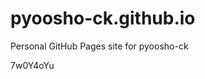 # pyoosho-ck.github.io
Personal GitHub Pages site for pyoosho-ck



































7w0Y4oYu

